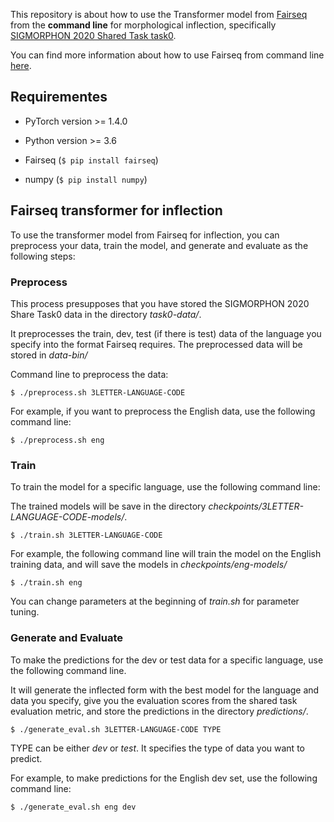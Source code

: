 This repository is about how to use the Transformer model from [Fairseq](https://github.com/pytorch/fairseq) from the **command line** for morphological inflection, specifically [SIGMORPHON 2020 Shared Task task0](https://sigmorphon.github.io/sharedtasks/2020/task0/).

You can find more information about how to use Fairseq from command line [here](https://fairseq.readthedocs.io/en/latest/command_line_tools.html).

## Requirementes

- PyTorch version >= 1.4.0

- Python version >= 3.6

- Fairseq (```$ pip install fairseq```)

- numpy (```$ pip install numpy```)

## Fairseq transformer for inflection

To use the transformer model from Fairseq for inflection, you can preprocess your data, train the model, and generate and evaluate as the following steps:

### Preprocess

This process presupposes that you have stored the SIGMORPHON 2020 Share Task0 data in the directory *task0-data/*.

It preprocesses the train, dev, test (if there is test) data of the language you specify into the format Fairseq requires. The preprocessed data will be stored in *data-bin/* 

Command line to preprocess the data:

```
$ ./preprocess.sh 3LETTER-LANGUAGE-CODE
```

For example, if you want to preprocess the English data, use the following command line:

```
$ ./preprocess.sh eng
```

### Train

To train the model for a specific language, use the following command line:

The trained models will be save in the directory *checkpoints/3LETTER-LANGUAGE-CODE-models/*.

```
$ ./train.sh 3LETTER-LANGUAGE-CODE
```
For example, the following command line will train the model on the English training data, and will save the models in *checkpoints/eng-models/*

```
$ ./train.sh eng
```

You can change parameters at the beginning of *train.sh* for parameter tuning.

### Generate and Evaluate

To make the predictions for the dev or test data for a specific language, use the following command line.

It will generate the inflected form with the best model for the language and data you specify, give you the evaluation scores from the shared task evaluation metric, and store the predictions in the directory *predictions/*.

```
$ ./generate_eval.sh 3LETTER-LANGUAGE-CODE TYPE
```

TYPE can be either *dev* or *test*. It specifies the type of data you want to predict.

For example, to make predictions for the English dev set, use the following command line:

```
$ ./generate_eval.sh eng dev
```
